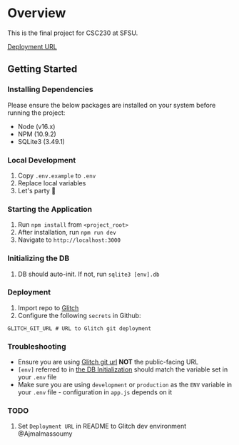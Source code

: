 # Overview
This is the final project for CSC230 at SFSU.

[Deployment URL](https://reinvented-flicker-twilight.glitch.me/)

## Getting Started
### Installing Dependencies
Please ensure the below packages are installed on your
system before running the project:

* Node (v16.x)
* NPM (10.9.2)
* SQLite3 (3.49.1)

### Local Development
1. Copy `.env.example` to `.env`
2. Replace local variables
3. Let's party 🎉

### Starting the Application
1. Run `npm install` from `<project_root>`
2. After installation, run `npm run dev`
3. Navigate to `http://localhost:3000`

### Initializing the DB
1. DB should auto-init. If not, run `sqlite3 [env].db` 

### Deployment
1. Import repo to [Glitch](https://glitch.me/)
2. Configure the following `secrets` in Github:

```
GLITCH_GIT_URL # URL to Glitch git deployment
```

### Troubleshooting
* Ensure you are using [Glitch git url](https://github.com/marketplace/actions/sync-a-repo-branch-to-a-glitch-project-repo#usage) **NOT** the public-facing URL
* `[env]` referred to in [the DB Initialization](https://github.com/Ajmalmassoumy/csc317-final-proj#initializing-the-db) should match the variable set in your `.env` file
* Make sure you are using `development` or `production` as the `ENV` variable in your `.env` file - configuration in `app.js` depends on it

### TODO
1. Set `Deployment URL` in README to Glitch dev environment @Ajmalmassoumy
